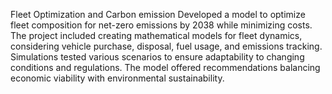 Fleet Optimization and Carbon emission
Developed a model to optimize fleet composition for net-zero emissions by 2038 while minimizing costs. The project included creating mathematical models for fleet dynamics, considering vehicle purchase, disposal, fuel usage, and emissions tracking. Simulations tested various scenarios to ensure adaptability to changing conditions and regulations. The model offered recommendations balancing economic viability with environmental sustainability.





